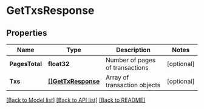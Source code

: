 # GetTxsResponse

## Properties
Name | Type | Description | Notes
------------ | ------------- | ------------- | -------------
**PagesTotal** | **float32** | Number of pages of transactions | [optional] 
**Txs** | [**[]GetTxResponse**](getTxResponse.md) | Array of transaction objects | [optional] 

[[Back to Model list]](../README.md#documentation-for-models) [[Back to API list]](../README.md#documentation-for-api-endpoints) [[Back to README]](../README.md)


